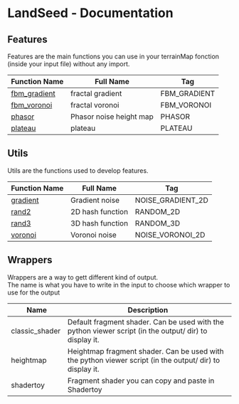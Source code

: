 # LandSeed - Documentation

## Features

Features are the main functions you can use in your terrainMap fonction (inside your input file) without any import.

| Function Name | Full Name | Tag |
|-|-|-|
| [fbm_gradient](features/fbm_gradient.md) | fractal gradient | FBM_GRADIENT |
| [fbm_voronoi](features/fbm_voronoi.md) | fractal voronoi | FBM_VORONOI |
| [phasor](features/phasor.md) | Phasor noise height map | PHASOR |
| [plateau](features/plateau.md) | plateau | PLATEAU |


## Utils

Utils are the functions used to develop features.

| Function Name | Full Name | Tag |
|-|-|-|
| [gradient](utils/gradient.md) | Gradient noise | NOISE_GRADIENT_2D |
| [rand2](utils/rand2.md) | 2D hash function | RANDOM_2D |
| [rand3](utils/rand3.md) | 3D hash function | RANDOM_3D |
| [voronoi](utils/voronoi.md) | Voronoi noise | NOISE_VORONOI_2D |


## Wrappers

Wrappers are a way to gett different kind of output.  
The name is what you have to write in the input to choose which wrapper to use for the output

| Name | Description |
|-|-|
| classic_shader |  Default fragment shader. Can be used with the python viewer script (in the output/ dir) to display it. |
| heightmap |  Heightmap fragment shader. Can be used with the python viewer script (in the output/ dir) to display it. |
| shadertoy |  Fragment shader you can copy and paste in Shadertoy |
